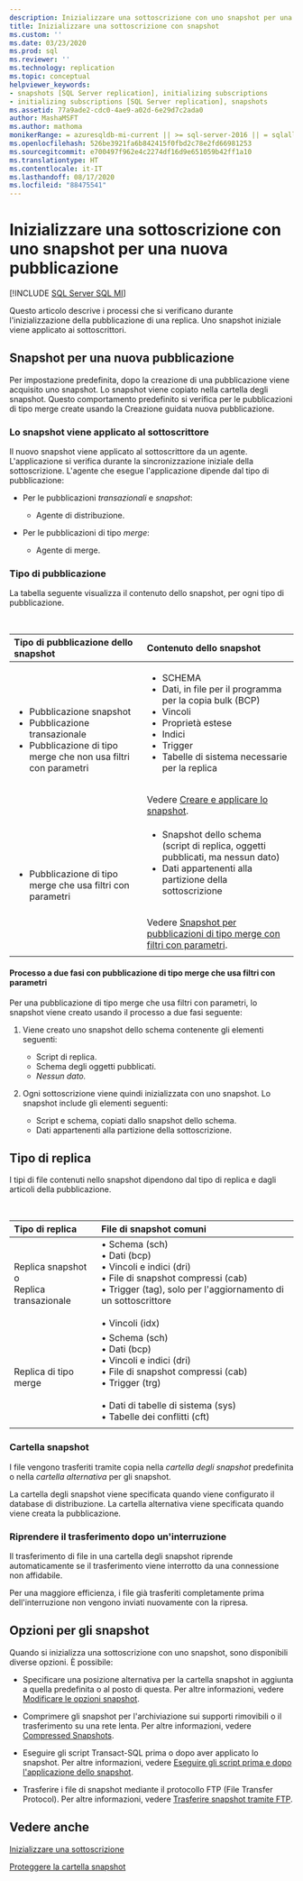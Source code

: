 ```yaml
---
description: Inizializzare una sottoscrizione con uno snapshot per una nuova pubblicazione
title: Inizializzare una sottoscrizione con snapshot
ms.custom: ''
ms.date: 03/23/2020
ms.prod: sql
ms.reviewer: ''
ms.technology: replication
ms.topic: conceptual
helpviewer_keywords:
- snapshots [SQL Server replication], initializing subscriptions
- initializing subscriptions [SQL Server replication], snapshots
ms.assetid: 77a9ade2-cdc0-4ae9-a02d-6e29d7c2ada0
author: MashaMSFT
ms.author: mathoma
monikerRange: = azuresqldb-mi-current || >= sql-server-2016 || = sqlallproducts-allversions
ms.openlocfilehash: 526be3921fa6b842415f0fbd2c78e2fd66981253
ms.sourcegitcommit: e700497f962e4c2274df16d9e651059b42ff1a10
ms.translationtype: HT
ms.contentlocale: it-IT
ms.lasthandoff: 08/17/2020
ms.locfileid: "88475541"
---
```

# <a name="initialize-a-subscription-with-a-snapshot-for-a-new-publication"></a>Inizializzare una sottoscrizione con uno snapshot per una nuova pubblicazione

[!INCLUDE [SQL Server SQL MI](../../includes/applies-to-version/sql-asdbmi.md)]

Questo articolo descrive i processi che si verificano durante l'inizializzazione della pubblicazione di una replica. Uno snapshot iniziale viene applicato ai sottoscrittori.

## <a name="snapshot-for-a-new-publication"></a>Snapshot per una nuova pubblicazione

Per impostazione predefinita, dopo la creazione di una pubblicazione viene acquisito uno snapshot.
Lo snapshot viene copiato nella cartella degli snapshot. Questo comportamento predefinito si verifica per le pubblicazioni di tipo merge create usando la Creazione guidata nuova pubblicazione.

### <a name="snapshot-is-applied-to-subscriber"></a>Lo snapshot viene applicato al sottoscrittore

Il nuovo snapshot viene applicato al sottoscrittore da un agente. L'applicazione si verifica durante la sincronizzazione iniziale della sottoscrizione. L'agente che esegue l'applicazione dipende dal tipo di pubblicazione:

- Per le pubblicazioni _transazionali_ e _snapshot_:
  - Agente di distribuzione.

- Per le pubblicazioni di tipo _merge_:
  - Agente di merge.

### <a name="type-of-publication"></a>Tipo di pubblicazione

La tabella seguente visualizza il contenuto dello snapshot, per ogni tipo di pubblicazione.

&nbsp;

| Tipo di pubblicazione dello snapshot | Contenuto dello snapshot |
| :---------------------------------------- | :----------------------- |
| <ul> <li>Pubblicazione snapshot</li> <li>Pubblicazione transazionale</li> <li>Pubblicazione di tipo merge che non usa filtri con parametri</li> </ul> | <ul> <li>SCHEMA</li> <li>Dati, in file per il programma per la copia bulk (BCP)</li> <li>Vincoli</li> <li>Proprietà estese</li> <li>Indici</li> <li>Trigger</li> <li>Tabelle di sistema necessarie per la replica</li> </ul> <br/>Vedere [Creare e applicare lo snapshot](../../relational-databases/replication/create-and-apply-the-initial-snapshot.md). |
| <ul> <li>Pubblicazione di tipo merge che usa filtri con parametri</li> </ul> | <ul> <li>Snapshot dello schema (script di replica, oggetti pubblicati, ma nessun dato)</li> <li>Dati appartenenti alla partizione della sottoscrizione</li> </ul> <br/>Vedere [Snapshot per pubblicazioni di tipo merge con filtri con parametri](../../relational-databases/replication/create-a-snapshot-for-a-merge-publication-with-parameterized-filters.md). |
| | |

#### <a name="two-part-process-with-merge-publication-that-uses-parameterized-filters"></a>Processo a due fasi con pubblicazione di tipo merge che usa filtri con parametri

Per una pubblicazione di tipo merge che usa filtri con parametri, lo snapshot viene creato usando il processo a due fasi seguente:

1. Viene creato uno snapshot dello schema contenente gli elementi seguenti:
   - Script di replica.
   - Schema degli oggetti pubblicati.
   - _Nessun dato._

2. Ogni sottoscrizione viene quindi inizializzata con uno snapshot. Lo snapshot include gli elementi seguenti:
   - Script e schema, copiati dallo snapshot dello schema.
   - Dati appartenenti alla partizione della sottoscrizione.

## <a name="type-of-replication"></a>Tipo di replica

I tipi di file contenuti nello snapshot dipendono dal tipo di replica e dagli articoli della pubblicazione.

&nbsp;

| Tipo di replica | File di snapshot comuni |
| :------------------ | :-------------------- |
| Replica snapshot o<br/>Replica transazionale | &bullet; Schema (sch) <br/>&bullet; Dati (bcp) <br/>&bullet; Vincoli e indici (dri) <br/>&bullet; File di snapshot compressi (cab) <br/>&bullet; Trigger (tag), solo per l'aggiornamento di un sottoscrittore <br/><br/>&bullet; Vincoli (idx) |
| Replica di tipo merge                                      | &bullet; Schema (sch) <br/>&bullet; Dati (bcp) <br/>&bullet; Vincoli e indici (dri) <br/>&bullet; File di snapshot compressi (cab) <br/>&bullet; Trigger (trg) <br/><br/>&bullet; Dati di tabelle di sistema (sys) <br/>&bullet; Tabelle dei conflitti (cft) |
| | |

### <a name="snapshot-folder"></a>Cartella snapshot

I file vengono trasferiti tramite copia nella _cartella degli snapshot_ predefinita o nella _cartella alternativa_ per gli snapshot.

La cartella degli snapshot viene specificata quando viene configurato il database di distribuzione. La cartella alternativa viene specificata quando viene creata la pubblicazione.

### <a name="resume-transfer-after-interruption"></a>Riprendere il trasferimento dopo un'interruzione

Il trasferimento di file in una cartella degli snapshot riprende automaticamente se il trasferimento viene interrotto da una connessione non affidabile.

Per una maggiore efficienza, i file già trasferiti completamente prima dell'interruzione non vengono inviati nuovamente con la ripresa.

## <a name="snapshot-options"></a>Opzioni per gli snapshot

Quando si inizializza una sottoscrizione con uno snapshot, sono disponibili diverse opzioni. È possibile:

- Specificare una posizione alternativa per la cartella snapshot in aggiunta a quella predefinita o al posto di questa. Per altre informazioni, vedere [Modificare le opzioni snapshot](../../relational-databases/replication/snapshot-options.md).

- Comprimere gli snapshot per l'archiviazione sui supporti rimovibili o il trasferimento su una rete lenta. Per altre informazioni, vedere [Compressed Snapshots](../../relational-databases/replication/snapshot-options.md#compressed-snapshots).

- Eseguire gli script Transact-SQL prima o dopo aver applicato lo snapshot. Per altre informazioni, vedere [Eseguire gli script prima e dopo l'applicazione dello snapshot](../../relational-databases/replication/snapshot-options.md#execute-scripts-before-and-after-snapshot-is-applied).

- Trasferire i file di snapshot mediante il protocollo FTP (File Transfer Protocol). Per altre informazioni, vedere [Trasferire snapshot tramite FTP](../../relational-databases/replication/publish/deliver-a-snapshot-through-ftp.md).

## <a name="see-also"></a>Vedere anche

[Inizializzare una sottoscrizione](../../relational-databases/replication/initialize-a-subscription.md)

[Proteggere la cartella snapshot](../../relational-databases/replication/security/secure-the-snapshot-folder.md)
